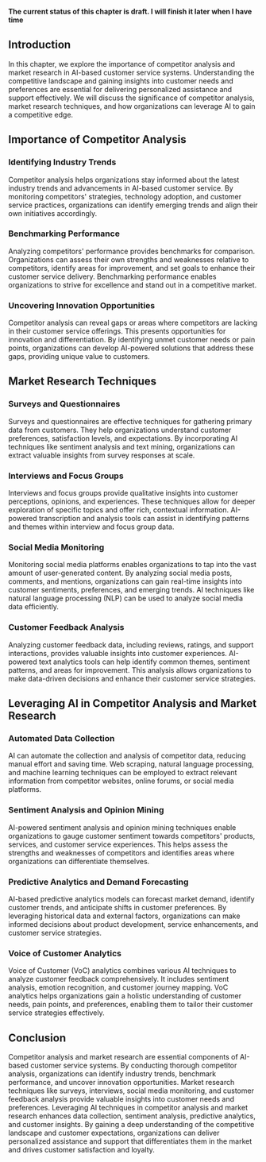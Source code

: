 **The current status of this chapter is draft. I will finish it later when I have time**

Introduction
------------

In this chapter, we explore the importance of competitor analysis and market research in AI-based customer service systems. Understanding the competitive landscape and gaining insights into customer needs and preferences are essential for delivering personalized assistance and support effectively. We will discuss the significance of competitor analysis, market research techniques, and how organizations can leverage AI to gain a competitive edge.

Importance of Competitor Analysis
---------------------------------

### Identifying Industry Trends

Competitor analysis helps organizations stay informed about the latest industry trends and advancements in AI-based customer service. By monitoring competitors' strategies, technology adoption, and customer service practices, organizations can identify emerging trends and align their own initiatives accordingly.

### Benchmarking Performance

Analyzing competitors' performance provides benchmarks for comparison. Organizations can assess their own strengths and weaknesses relative to competitors, identify areas for improvement, and set goals to enhance their customer service delivery. Benchmarking performance enables organizations to strive for excellence and stand out in a competitive market.

### Uncovering Innovation Opportunities

Competitor analysis can reveal gaps or areas where competitors are lacking in their customer service offerings. This presents opportunities for innovation and differentiation. By identifying unmet customer needs or pain points, organizations can develop AI-powered solutions that address these gaps, providing unique value to customers.

Market Research Techniques
--------------------------

### Surveys and Questionnaires

Surveys and questionnaires are effective techniques for gathering primary data from customers. They help organizations understand customer preferences, satisfaction levels, and expectations. By incorporating AI techniques like sentiment analysis and text mining, organizations can extract valuable insights from survey responses at scale.

### Interviews and Focus Groups

Interviews and focus groups provide qualitative insights into customer perceptions, opinions, and experiences. These techniques allow for deeper exploration of specific topics and offer rich, contextual information. AI-powered transcription and analysis tools can assist in identifying patterns and themes within interview and focus group data.

### Social Media Monitoring

Monitoring social media platforms enables organizations to tap into the vast amount of user-generated content. By analyzing social media posts, comments, and mentions, organizations can gain real-time insights into customer sentiments, preferences, and emerging trends. AI techniques like natural language processing (NLP) can be used to analyze social media data efficiently.

### Customer Feedback Analysis

Analyzing customer feedback data, including reviews, ratings, and support interactions, provides valuable insights into customer experiences. AI-powered text analytics tools can help identify common themes, sentiment patterns, and areas for improvement. This analysis allows organizations to make data-driven decisions and enhance their customer service strategies.

Leveraging AI in Competitor Analysis and Market Research
--------------------------------------------------------

### Automated Data Collection

AI can automate the collection and analysis of competitor data, reducing manual effort and saving time. Web scraping, natural language processing, and machine learning techniques can be employed to extract relevant information from competitor websites, online forums, or social media platforms.

### Sentiment Analysis and Opinion Mining

AI-powered sentiment analysis and opinion mining techniques enable organizations to gauge customer sentiment towards competitors' products, services, and customer service experiences. This helps assess the strengths and weaknesses of competitors and identifies areas where organizations can differentiate themselves.

### Predictive Analytics and Demand Forecasting

AI-based predictive analytics models can forecast market demand, identify customer trends, and anticipate shifts in customer preferences. By leveraging historical data and external factors, organizations can make informed decisions about product development, service enhancements, and customer service strategies.

### Voice of Customer Analytics

Voice of Customer (VoC) analytics combines various AI techniques to analyze customer feedback comprehensively. It includes sentiment analysis, emotion recognition, and customer journey mapping. VoC analytics helps organizations gain a holistic understanding of customer needs, pain points, and preferences, enabling them to tailor their customer service strategies effectively.

Conclusion
----------

Competitor analysis and market research are essential components of AI-based customer service systems. By conducting thorough competitor analysis, organizations can identify industry trends, benchmark performance, and uncover innovation opportunities. Market research techniques like surveys, interviews, social media monitoring, and customer feedback analysis provide valuable insights into customer needs and preferences. Leveraging AI techniques in competitor analysis and market research enhances data collection, sentiment analysis, predictive analytics, and customer insights. By gaining a deep understanding of the competitive landscape and customer expectations, organizations can deliver personalized assistance and support that differentiates them in the market and drives customer satisfaction and loyalty.

